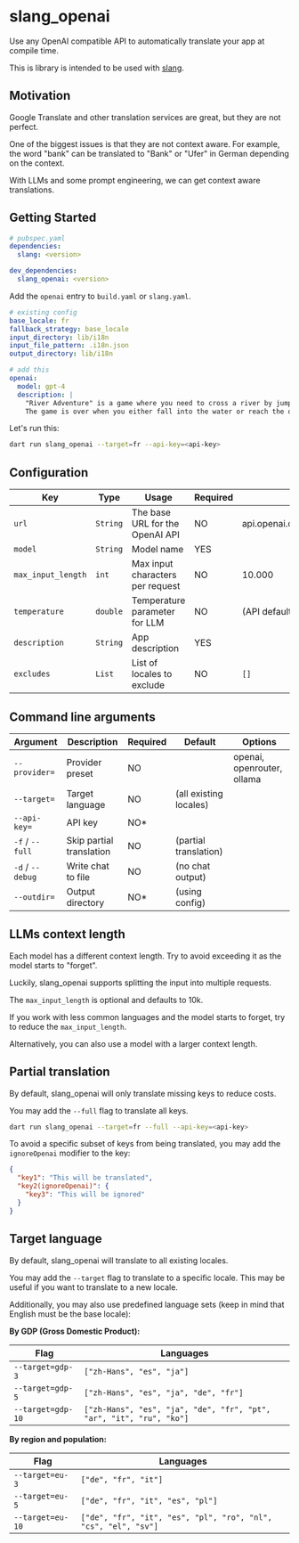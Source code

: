 # slang_openai

Use any OpenAI compatible API to automatically translate your app at compile time.

This is library is intended to be used with [slang](https://pub.dev/packages/slang).

## Motivation

Google Translate and other translation services are great, but they are not perfect.

One of the biggest issues is that they are not context aware. For example, the word "bank" can be translated to "Bank" or "Ufer" in German depending on the context.

With LLMs and some prompt engineering, we can get context aware translations.

## Getting Started

```yaml
# pubspec.yaml
dependencies:
  slang: <version>

dev_dependencies:
  slang_openai: <version>
```

Add the `openai` entry to `build.yaml` or `slang.yaml`.

```yaml
# existing config
base_locale: fr
fallback_strategy: base_locale
input_directory: lib/i18n
input_file_pattern: .i18n.json
output_directory: lib/i18n

# add this
openai:
  model: gpt-4
  description: |
    "River Adventure" is a game where you need to cross a river by jumping on stones.
    The game is over when you either fall into the water or reach the other side.
```

Let's run this:

```bash
dart run slang_openai --target=fr --api-key=<api-key>
```

## Configuration

| Key                | Type     | Usage                            | Required | Default                            |
|--------------------|----------|----------------------------------|----------|------------------------------------|
| `url`              | `String` | The base URL for the OpenAI API  | NO       | api.openai.com/v1/chat/completions |
| `model`            | `String` | Model name                       | YES      |                                    |
| `max_input_length` | `int`    | Max input characters per request | NO       | 10.000                             |
| `temperature`      | `double` | Temperature parameter for LLM    | NO       | (API default)                      |
| `description`      | `String` | App description                  | YES      |                                    |
| `excludes`         | `List`   | List of locales to exclude       | NO       | `[]`                               |

## Command line arguments

| Argument         | Description              | Required | Default                | Options                    |
|------------------|--------------------------|----------|------------------------| ---------------------------|
| `--provider=`    | Provider preset          | NO       |                        | openai, openrouter, ollama |
| `--target=`      | Target language          | NO       | (all existing locales) |                            |
| `--api-key=`     | API key                  | NO*      |                        |                            |
| `-f` / `--full`  | Skip partial translation | NO       | (partial translation)  |                            |
| `-d` / `--debug` | Write chat to file       | NO       | (no chat output)       |                            |
| `--outdir=`      | Output directory         | NO*      | (using config)         |                            |

## LLMs context length

Each model has a different context length. Try to avoid exceeding it as the model starts to "forget".

Luckily, slang_openai supports splitting the input into multiple requests.

The `max_input_length` is optional and defaults to 10k.

If you work with less common languages and the model starts to forget, try to reduce the `max_input_length`.

Alternatively, you can also use a model with a larger context length.

## Partial translation

By default, slang_openai will only translate missing keys to reduce costs.

You may add the `--full` flag to translate all keys.

```bash
dart run slang_openai --target=fr --full --api-key=<api-key>
```

To avoid a specific subset of keys from being translated, you may add the `ignoreOpenai` modifier to the key:

```json
{
  "key1": "This will be translated",
  "key2(ignoreOpenai)": {
    "key3": "This will be ignored"
  }
}
```

## Target language

By default, slang_openai will translate to all existing locales.

You may add the `--target` flag to translate to a specific locale. This may be useful if you want to translate to a new locale.

Additionally, you may also use predefined language sets (keep in mind that English must be the base locale):

**By GDP (Gross Domestic Product):**

| Flag              | Languages                                                           |
|-------------------|---------------------------------------------------------------------|
| `--target=gdp-3`  | `["zh-Hans", "es", "ja"]`                                           |
| `--target=gdp-5`  | `["zh-Hans", "es", "ja", "de", "fr"]`                               |
| `--target=gdp-10` | `["zh-Hans", "es", "ja", "de", "fr", "pt", "ar", "it", "ru", "ko"]` |

**By region and population:**

| Flag             | Languages                                                      |
|------------------|----------------------------------------------------------------|
| `--target=eu-3`  | `["de", "fr", "it"]`                                           |
| `--target=eu-5`  | `["de", "fr", "it", "es", "pl"]`                               |
| `--target=eu-10` | `["de", "fr", "it", "es", "pl", "ro", "nl", "cs", "el", "sv"]` |
